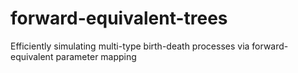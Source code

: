 # forward-equivalent-trees
Efficiently simulating multi-type birth-death processes via forward-equivalent parameter mapping
